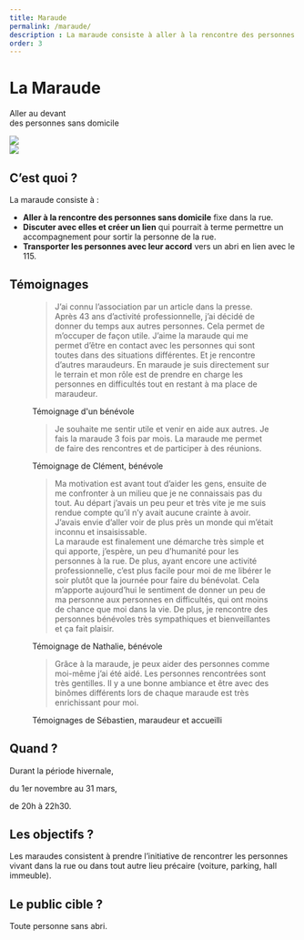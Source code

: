```yaml
---
title: Maraude
permalink: /maraude/
description : La maraude consiste à aller à la rencontre des personnes sans domicile fixe dans la rue n’ayant pas formulé de demande d’hébergement.
order: 3
---
```

<div class="rounded-1 shadow bg-secondary">
<div class="row row-cols-2 d-flex align-items-center">
<div class="col-8 px-5">
<h1 class="fw-bold text-white">La Maraude</h1>
<p class="fs-3">Aller au devant<br>
des personnes sans domicile</p>
</div>
<div class="col-4 px-5 text-end">
<img src="{{ "/img/maraude.png" | relative_url }}" class="img-fluid" />
</div>
</div>
</div>


<div class="row row-cols-2">
<div class="col-4 p-5">
<img src="{{ "/img/maraude-1.jpg" | relative_url }}" class="img-fluid" />
</div>

<div class="col-8 p-5">

## C’est quoi ?

La maraude consiste à :

 - **Aller à la rencontre des personnes sans domicile** fixe dans la rue.
 - **Discuter avec elles et créer un lien** qui pourrait à terme permettre un accompagnement pour sortir la personne de la rue.
 - **Transporter les personnes avec leur accord** vers un abri en lien avec le 115.

</div>
</div>


## Témoignages

<figure>
<blockquote class="blockquote">
<p>J’ai connu l’association par un article dans la presse. Après 43 ans d’activité professionnelle, j’ai décidé de donner du temps aux autres personnes. Cela permet de m’occuper de façon utile. J’aime la maraude qui me permet d’être en contact avec les personnes qui sont toutes dans des situations différentes. Et je rencontre d’autres maraudeurs. En maraude je suis directement sur le terrain et mon rôle est de prendre en charge les personnes en difficultés tout en restant à ma place de maraudeur.</p>
</blockquote>
<figcaption class="blockquote-footer">
Témoignage d'un bénévole
</figcaption>
</figure>

<figure>
<blockquote class="blockquote">
<p>Je souhaite me sentir utile et venir en aide aux autres. Je fais la maraude 3 fois par mois. La maraude me permet de faire des rencontres et de participer à des réunions.</p>
</blockquote>
<figcaption class="blockquote-footer">
Témoignage de Clément, bénévole
</figcaption>
</figure>

<figure>
<blockquote class="blockquote">
<p>Ma motivation est avant tout d’aider les gens, ensuite de me confronter à un milieu que je ne connaissais pas du tout. Au départ j’avais un peu peur et très vite je me suis rendue compte qu’il n’y avait aucune crainte à avoir. J’avais envie d’aller voir de plus près un monde qui m’était inconnu et insaisissable.<br> La maraude est finalement une démarche très simple et qui apporte, j’espère, un peu d’humanité pour les personnes à la rue. De plus, ayant encore une activité professionnelle, c’est plus facile pour moi de me libérer le soir plutôt que la journée pour faire du bénévolat. Cela m’apporte aujourd’hui le sentiment de donner un peu de ma personne aux personnes en difficultés, qui ont moins de chance que moi dans la vie. De plus, je rencontre des personnes bénévoles très sympathiques et bienveillantes et ça fait plaisir.</p>
</blockquote>
<figcaption class="blockquote-footer">
Témoignage de Nathalie, bénévole
</figcaption>
</figure>

<figure>
<blockquote class="blockquote">
<p>Grâce à la maraude, je peux aider des personnes comme moi-même j’ai été aidé. Les personnes rencontrées sont très gentilles. Il y a une bonne ambiance et être avec des binômes différents lors de chaque maraude est très enrichissant pour moi.</p>
</blockquote>
<figcaption class="blockquote-footer">
Témoignages de Sébastien, maraudeur et accueilli
</figcaption>
</figure>



<div class="row g-4 p-3 my-5">

<div class="col">
<div class="p-3 bg-secondary rounded-3 shadow">

## Quand ?

Durant la période hivernale,

du 1er novembre au 31 mars,

de 20h à 22h30.

</div>  
</div> 

<div class="col">
<div class="p-3 rounded-3 shadow">

## Les objectifs ?

Les maraudes consistent à prendre l’initiative
de rencontrer les personnes vivant dans la rue
ou dans tout autre lieu précaire
(voiture, parking, hall immeuble).

</div>  
</div>  

<div class="col">
<div class="p-3 bg-primary rounded-3 shadow">

## Le public cible ?

Toute personne sans abri.

&nbsp;

&nbsp;

</div>  
</div>  

</div>
